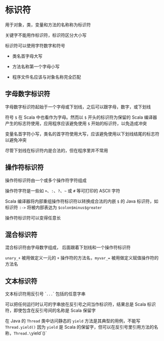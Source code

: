 # 标识符

用于对象，类，变量和方法的名称称为标识符

关键字不能用作标识符，标识符区分大小写

标识符可以使用字符数字和符号

- 类名首字母大写

- 方法名称第一个字母小写

- 程序文件名应该与对象名称完全匹配


## 字母数字标识符

字母数字标识符起始于一个字母或下划线，之后可以跟字母，数字，或下划线

符号 `$` 在 Scala 中也看作为字母。然而以 `$` 开头的标识符为保留的 Scala 编译器产生的标志符使用，应用程序应该避免使用 `$` 开始的标识符，以免造成冲突

变量名首字符小写，类名的首字符使用大写，应该避免使用以下划线结尾的标志符以避免冲突

尽管下划线在标识符内是合法的，但在程序里并不常用

## 操作符标识符

操作符标识符由一个或多个操作符字符组成

操作符字符是一些如 `+`、`:`、`?`、`~` 或 `#` 等可打印的 ASCII 字符

Scala 编译器将内部重组操作符标识符以转换成合法的内嵌 `$` 的 Java 标识符，如标识符 `:->` 将被内部表达为 `$colon$minus$greater`

操作符标识符可以变得任意长

## 混合标识符

混合标识符由字母数字组成， 后面跟着下划线和一个操作符标识符

`unary_+` 被用做定义一元的 `+` 操作符的方法名，`myvar_=` 被用做定义赋值操作符的方法名

## 文本标识符

文本标识符用反引号 \``...`\` 包括的任意字串

可以把任何运行时认可的字串放在反引号之间当作标识符，结果总是 Scala 标识符，即使包含在反引号间的名称是 Scala 保留字

在 Java 的 `Thread` 类中访问静态的 `yield` 方法是其典型的用例，不能写 `Thread.yield()` 因为 `yield` 是 Scala 的保留字，但可以在反引号里引用方法的名称，`Thread.\`yield\`()`




